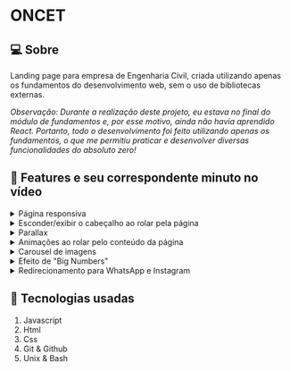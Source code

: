 # ONCET

## :computer: Sobre
Landing page para empresa de Engenharia Civil, criada utilizando apenas os fundamentos do desenvolvimento web, sem o uso de bibliotecas externas.

*Observação: Durante a realização deste projeto, eu estava no final do módulo de fundamentos e, por esse motivo, ainda não havia aprendido React. Portanto, todo o desenvolvimento foi feito utilizando apenas os fundamentos, o que me permitiu praticar e desenvolver diversas funcionalidades do absoluto zero!*

## :pushpin: Features e seu correspondente minuto no vídeo
<details>
  <summary>Página responsiva</summary>
  A página foi desenvolvida de forma responsiva, adaptando-se a diferentes tamanhos de tela e dispositivos. Isso garante uma experiência consistente e agradável para os usuários, independentemente do dispositivo que estão utilizando.
</details>

<details>
  <summary>Esconder/exibir o cabeçalho ao rolar pela página</summary>
  Implementei um efeito no cabeçalho da página que faz com que ele seja escondido ao rolar para baixo e exibido novamente ao rolar para cima. Isso proporciona uma experiência mais imersiva e permite que o conteúdo da página seja visualizado sem distrações.
</details>

<details>
  <summary>Parallax</summary>
  Utilizei o efeito de parallax no início da landing page. Isso cria uma sensação de profundidade e movimento à medida que o usuário rola pela página. O parallax é aplicado a elementos como imagens de fundo, criando um efeito visual atraente prendendo a atenção do usuário a página.
</details>

<details>
  <summary>Animações ao rolar pelo conteúdo da página</summary>
  Adicionei animações sutis aos elementos da página à medida que o usuário rola pelo conteúdo. Essas animações ajudam a guiar a atenção do usuário e tornam a experiência mais dinâmica e envolvente.
</details>

<details>
  <summary>Carousel de imagens</summary>
  Implementei um carousel de imagens que exibe diferentes projetos realizados pela empresa de Engenharia Civil. Os usuários podem navegar pelas imagens usando os controles do carousel. Isso permite que a empresa mostre sua expertise e projetos de forma interativa.
</details>

<details>
  <summary>Efeito de "Big Numbers"</summary>
  Incluí um efeito de "Big Numbers" para destacar as conquistas da empresa em grandes números. Esses números são exibidos de forma animada, chamando a atenção do usuário e transmitindo a experiência e credibilidade da empresa.
</details>

<details>
  <summary>Redirecionamento para WhatsApp e Instagram</summary>
  Adicionei botões de redirecionamento para o WhatsApp e Instagram da empresa. Ao clicar nesses botões, os usuários são direcionados para as respectivas plataformas, permitindo que eles entrem em contato facilmente ou acessem mais informações sobre a empresa.
</details>

## :rocket: Tecnologias usadas
1.  Javascript
2.  Html
3.  Css
4.  Git & Github
5.  Unix & Bash
